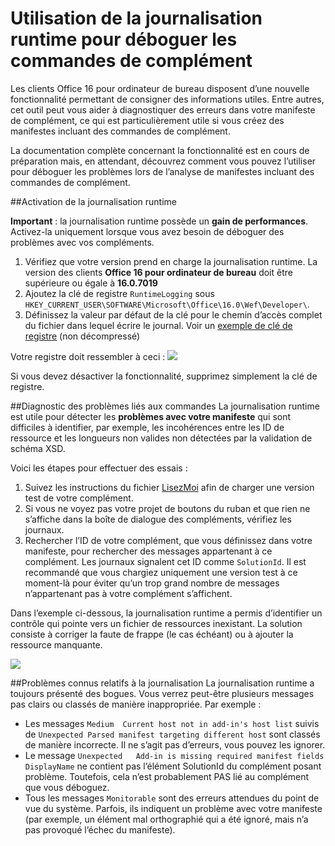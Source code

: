 # Utilisation de la journalisation runtime pour déboguer les commandes de complément

Les clients Office 16 pour ordinateur de bureau disposent d’une nouvelle fonctionnalité permettant de consigner des informations utiles. Entre autres, cet outil peut vous aider à diagnostiquer des erreurs dans votre manifeste de complément, ce qui est particulièrement utile si vous créez des manifestes incluant des commandes de complément. 

La documentation complète concernant la fonctionnalité est en cours de préparation mais, en attendant, découvrez comment vous pouvez l’utiliser pour déboguer les problèmes lors de l’analyse de manifestes incluant des commandes de complément.

##Activation de la journalisation runtime

**Important** : la journalisation runtime possède un **gain de performances**. Activez-la uniquement lorsque vous avez besoin de déboguer des problèmes avec vos compléments.

1. Vérifiez que votre version prend en charge la journalisation runtime. La version des clients **Office 16 pour ordinateur de bureau** doit être supérieure ou égale à **16.0.7019**
2. Ajoutez la clé de registre `RuntimeLogging` sous `HKEY_CURRENT_USER\SOFTWARE\Microsoft\Office\16.0\Wef\Developer\`. 
3. Définissez la valeur par défaut de la clé pour le chemin d’accès complet du fichier dans lequel écrire le journal. Voir un [exemple de clé de registre](RuntimeLogging/EnableRuntimeLogging.zip) (non décompressé)

Votre registre doit ressembler à ceci : ![](http://i.imgur.com/Sa9TyI6.png)

Si vous devez désactiver la fonctionnalité, supprimez simplement la clé de registre. 

##Diagnostic des problèmes liés aux commandes
La journalisation runtime est utile pour détecter les **problèmes avec votre manifeste** qui sont difficiles à identifier, par exemple, les incohérences entre les ID de ressource et les longueurs non valides non détectées par la validation de schéma XSD. 

Voici les étapes pour effectuer des essais :
 
1. Suivez les instructions du fichier [LisezMoi](https://github.com/OfficeDev/Office-Add-in-Commands-Samples/blob/master/README.md) afin de charger une version test de votre complément. 
2. Si vous ne voyez pas votre projet de boutons du ruban et que rien ne s’affiche dans la boîte de dialogue des compléments, vérifiez les journaux.
3. Rechercher l’ID de votre complément, que vous définissez dans votre manifeste, pour rechercher des messages appartenant à ce complément. Les journaux signalent cet ID comme `SolutionId`. Il est recommandé que vous chargiez uniquement une version test à ce moment-là pour éviter qu’un trop grand nombre de messages n’appartenant pas à votre complément s’affichent. 

Dans l’exemple ci-dessous, la journalisation runtime a permis d’identifier un contrôle qui pointe vers un fichier de ressources inexistant. La solution consiste à corriger la faute de frappe (le cas échéant) ou à ajouter la ressource manquante.

![](http://i.imgur.com/f8bouLA.png) 

##Problèmes connus relatifs à la journalisation
La journalisation runtime a toujours présenté des bogues. Vous verrez peut-être plusieurs messages pas clairs ou classés de manière inappropriée. Par exemple :

- Les messages `Medium  Current host not in add-in's host list` suivis de `Unexpected Parsed manifest targeting different host` sont classés de manière incorrecte. Il ne s’agit pas d’erreurs, vous pouvez les ignorer.
- Le message `Unexpected   Add-in is missing required manifest fields  DisplayName` ne contient pas l’élément SolutionId du complément posant problème. Toutefois, cela n’est probablement PAS lié au complément que vous déboguez. 
- Tous les messages `Monitorable` sont des erreurs attendues du point de vue du système. Parfois, ils indiquent un problème avec votre manifeste (par exemple, un élément mal orthographié qui a été ignoré, mais n’a pas provoqué l’échec du manifeste). 

